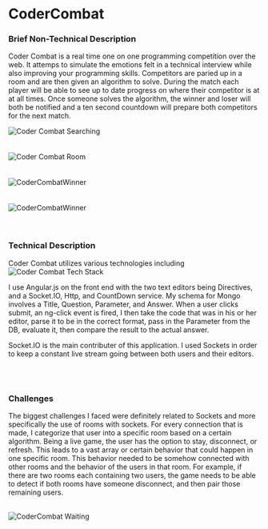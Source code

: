 CoderCombat
===========
<h3>Brief Non-Technical Description </h3> 
<p>Coder Combat is a real time one on one programming competition over the web. 
It attemps to simulate the emotions felt in a technical interview while also improving your programming skills. 
Competitors are paried up in a room and are then given an algorithm to solve. During the match each player will
be able to see up to date progress on where their competitor is at at all times. Once someone solves the algorithm,
the winner and loser will both be notified and a ten second countdown will prepare both competitors for the next match.
</p>

<img src="http://www.tylermcginnis.com/images/coderCombatSearching.png" alt="Coder Combat Searching" />
<br />
<br />
<br />
<img src="http://www.tylermcginnis.com/images/CoderCombatRoom.png" alt="Coder Combat Room" />
<br />
<br />
<br />
<img src="http://www.tylermcginnis.com/images/WinnerModal.png" alt="CoderCombatWinner"/>
<br />
<br />
<br />
<img src="http://www.tylermcginnis.com/images/WinnerModal.png" alt="CoderCombatWinner"/>
<br />
<br />
<br />
<h3> Technical Description </h3>
<p>Coder Combat utilizes various technologies including 
  <img src="http://www.tylermcginnis.com/images/coderCombatStack.png" alt="Coder Combat Tech Stack"/>
</p>
<p> I use Angular.js on the front end with the two text editors being Directives, and a Socket.IO, Http, and CountDown 
service. My schema for Mongo involves a Title, Question, Parameter, and Answer. When a user clicks submit, an ng-click 
event is fired, I then take the code that was in his or her editor, parse it to be in the correct format, pass in the 
Parameter from the DB, evaluate it, then compare the result to the actual answer. </p>
<p> Socket.IO is the main contributer of this application. I used Sockets in order to keep a constant live stream 
going between both users and their editors. </p> 
<br /><br />
<h3> Challenges </h3> 
<p> The biggest challenges I faced were definitely related to Sockets and more specifically the use of rooms with 
sockets. For every connection that is made, I categorize that user into a specific room based on a certain algorithm. 
Being a live game, the user has the option to stay, disconnect, or refresh. This leads to a vast array or 
certain behavior that could happen in one specific room. This behavior needed to be somehow connected with other rooms
and the behavior of the users in that room. For example, if there are two rooms each containing two users, the game
needs to be able to detect if both rooms have someone disconnect, and then pair those remaining users. 
</p>
<br />
<img src="http://www.tylermcginnis.com/images/CoderCombatWaiting.png" alt="CoderCombat Waiting"/>



